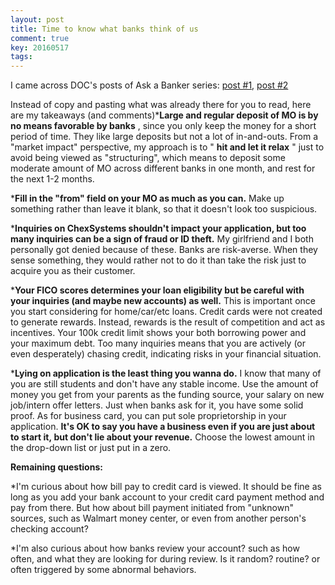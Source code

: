 ```yaml
---
layout: post
title: Time to know what banks think of us
comment: true
key: 20160517
tags:
---
```


I came across DOC's posts of 
Ask a Banker series: 
[post #1](http://www.doctorofcredit.com/ask-a-banker-your-questions-answered/), 
[post #2](http://www.doctorofcredit.com/ask-banker-questions-answered-2-mo-accounts-gamers-gift-cards-loan-eligibility/)

Instead of copy and pasting what was already there for you to read, here are my takeaways (and comments)***Large and regular deposit of MO is by no means favorable by banks**
, since you only keep the money for a short period of time. They like large deposits but not a lot of in-and-outs. From a "market impact" perspective, my approach is to "
**hit and let it relax**
" just to avoid being viewed as "structuring", which means to deposit some moderate amount of MO across different banks in one month, and rest for the next 1-2 months.

	
***Fill in the "from" field on your MO as much as you can.**
 Make up something rather than leave it blank, so that it doesn't look too suspicious.

	
***Inquiries on ChexSystems shouldn't impact your application, but too many inquiries can be a sign of fraud or ID theft.**
 My girlfriend and I both personally got denied because of these. Banks are risk-averse. When they sense something, they would rather not to do it than take the risk just to acquire you as their customer.

	
***Your FICO scores determines your loan eligibility but be careful with your inquiries (and maybe new accounts) as well.**
 This is important once you start considering for home/car/etc loans. Credit cards were not created to generate rewards. Instead, rewards is the result of competition and act as incentives. Your 100k credit limit shows your both borrowing power and your maximum debt. Too many inquiries means that you are actively (or even desperately) chasing credit, indicating risks in your financial situation.

	
***Lying on application is the least thing you wanna do.**
 I know that many of you are still students and don't have any stable income. Use the amount of money you get from your parents as the funding source, your salary on new job/intern offer letters. Just when banks ask for it, you have some solid proof. As for business card, you can put sole proprietorship in your application. 
**It's OK to say you have a business even if you are just about to start it, but don't lie about your revenue.**
 Choose the lowest amount in the drop-down list or just put in a zero.

**Remaining questions:**


*I'm curious about how bill pay to credit card is viewed. It should be fine as long as you add your bank account to your credit card payment method and pay from there. But how about bill payment initiated from "unknown" sources, such as Walmart money center, or even from another person's checking account?

	
*I'm also curious about how banks review your account? such as how often, and what they are looking for during review. Is it random? routine? or often triggered by some abnormal behaviors.